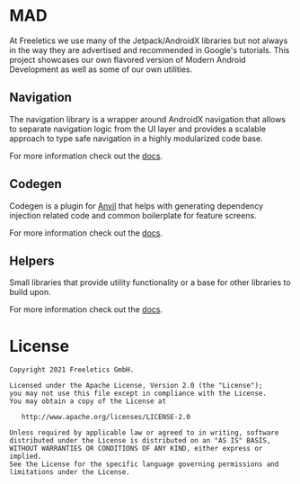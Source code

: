 # MAD

At Freeletics we use many of the Jetpack/AndroidX libraries but not always in the way
they are advertised and recommended in Google's tutorials.
This project showcases our own flavored version of Modern Android Development
as well as some of our own utilities.


## Navigation

The navigation library is a wrapper around AndroidX navigation that allows to separate navigation
logic from the UI layer and provides a scalable approach to type safe navigation in a highly
modularized code base.

For more information check out the [docs][4].


## Codegen

Codegen is a plugin for [Anvil][5] that helps with
generating dependency injection related code and common boilerplate for feature screens.

For more information check out the [docs][6].


## Helpers

Small libraries that provide utility functionality or a base for other libraries to build upon.

For more information check out the [docs][7].


# License

```
Copyright 2021 Freeletics GmbH.

Licensed under the Apache License, Version 2.0 (the "License");
you may not use this file except in compliance with the License.
You may obtain a copy of the License at

   http://www.apache.org/licenses/LICENSE-2.0

Unless required by applicable law or agreed to in writing, software
distributed under the License is distributed on an "AS IS" BASIS,
WITHOUT WARRANTIES OR CONDITIONS OF ANY KIND, either express or implied.
See the License for the specific language governing permissions and
limitations under the License.
```

[1]: https://freeletics.engineering/2021/01/22/abstraction-text-resource.html
[2]: https://freeletics.github.io/FlowRedux/dsl/
[4]: https://freeletics.github.io/mad/navigation/get-started/
[5]: https://github.com/square/anvil
[6]: https://freeletics.github.io/mad/codegen/get-started/
[7]: https://freeletics.github.io/mad/helpers/
